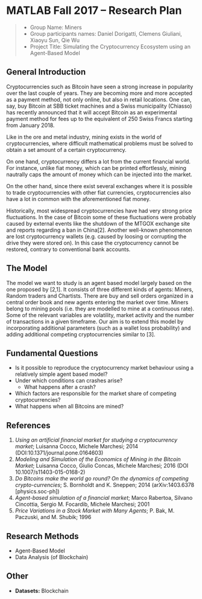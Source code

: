 # MATLAB Fall 2017 – Research Plan
> * Group Name: Miners
> * Group participants names: Daniel Dorigatti, Clemens Giuliani, Xiaoyu Sun, Qie Wu
> * Project Title: Simulating the Cryptocurrency Ecosystem using an Agent-Based Model

## General Introduction
<!--
(States your motivation clearly: why is it important / interesting to solve this problem?)
(Add real-world examples, if any)
(Put the problem into a historical context, from what does it originate? Are there already some proposed solutions?)
-->

Cryptocurrencies such as Bitcoin have seen a strong increase in popularity over the last couple of years. They are becoming more and more accepted as a payment method, not only online, but also in retail locations. One can, say, buy Bitcoin at SBB ticket machines and a Swiss municipality (Chiasso) has recently announced that it will accept Bitcoin as an experimental payment method for fees up to the equivalent of 250 Swiss Francs starting from January 2018.

<!-- source: http://www.cdt.ch/ticino/mendrisiotto/182329/a-chiasso-una-parte-delle-imposte-si-pagherà-in-bitcoin -->
Like in the ore and metal industry, mining exists in the world of cryptocurrencies, where difficult mathematical problems must be solved to obtain a set amount of a certain cryptocurrency. 

On one hand, cryptocurrency differs a lot from the current financial world. For instance, unlike fiat money, which can be printed  effortlessly, mining nautrally caps the amount of money which can be injected into the market. 

On the other hand, since there exist several exchanges where it is possible to trade cryptocurrencies with other fiat currencies, cryptocurrencies also have a lot in common with the aforementioned fiat money.

Historically, most widespread cryptocurrencies have had very strong price fluctuations. In the case of Bitcoin some of these fluctuations were probably caused by external events like the shutdown of the MTGOX exchange site and reports regarding a ban in China[2]. Another well-known phenomenon are lost cryptocurrency wallets (e.g. caused by loosing or corrupting the drive they were stored on). In this case the cryptocurrency cannot be restored, contrary to conventional bank accounts.

## The Model
<!--

(Define dependent and independent variables you want to study. Say how you want to measure them.) (Why is your model a good abtraction of the problem you want to study?) (Are you capturing all the relevant aspects of the problem?)
-->
The model we want to study is an agent based model largely based on the one proposed by [2,1]. 
It consists of three different kinds of agents: Miners, Random traders and Chartists. There are buy and sell orders organized in a central order book and new agents entering the market over time. Miners belong to mining pools (i.e. they are modelled to mine at a continuous rate). Some of the relevant variables are volatility, market activity and the number of transactions in a given timeframe.
Our aim is to extend this model by incorporating additional parameters (such as a wallet loss probability) and adding additional competing cryptocurrencies similar to [3].


## Fundamental Questions
<!--
(At the end of the project you want to find the answer to these questions)
(Formulate a few, clear questions. Articulate them in sub-questions, from the more general to the more specific. )
-->
- Is it possible to reproduce the cryptocurrency market behaviour using a relatively simple agent based model?
-  Under which conditions can crashes arise?
    -  What happens after a crash?
-  Which factors are responsible for the market share of competing cryptocurrencies?
-  What happens when all Bitcoins are mined?

## References 

1. _Using an artificial financial market for studying a cryptocurrency market_;  Luisanna Cocco, Michele Marchesi; 2014 (DOI:10.1371/journal.pone.0164603)
1. _Modeling and Simulation of the Economics of Mining in the Bitcoin Market_; Luisanna Cocco, Giulio Concas, Michele Marchesi; 2016 (DOI 10.1007/s11403-015-0168-2)
1. _Do Bitcoins make the world go round? On the dynamics of competing crypto-currencies_; S. Bornholdt and K. Sneppen; 2014 (arXiv:1403.6378 [physics.soc-ph])
1. _Agent-based simulation of a financial market_; Marco Rabertoa, Silvano Cincottia, Sergio M. Focardib, Michele Marchesi; 2001
1. _Price Variations in a Stock Market with Many Agents_; P. Bak, M. Paczuski, and M. Shubik; 1996

## Research Methods

- Agent-Based Model
- Data Analysis (of Blockchain)


## Other
- __Datasets:__ Blockchain 

<!-- (mention datasets you are going to use) -->
